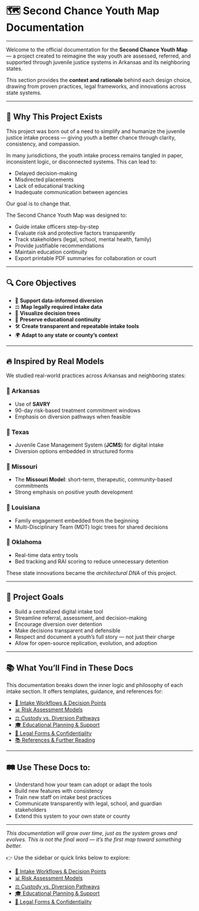 # 🗺️ Second Chance Youth Map Documentation

---

Welcome to the official documentation for the **Second Chance Youth Map** — a project created to reimagine the way youth are assessed, referred, and supported through juvenile justice systems in Arkansas and its neighboring states.

This section provides the **context and rationale** behind each design choice, drawing from proven practices, legal frameworks, and innovations across state systems.

---

## 🌱 Why This Project Exists

This project was born out of a need to simplify and humanize the juvenile justice intake process — giving youth a better chance through clarity, consistency, and compassion.

In many jurisdictions, the youth intake process remains tangled in paper, inconsistent logic, or disconnected systems. This can lead to:

- Delayed decision-making  
- Misdirected placements  
- Lack of educational tracking  
- Inadequate communication between agencies  

Our goal is to change that.

The Second Chance Youth Map was designed to:

- Guide intake officers step-by-step  
- Evaluate risk and protective factors transparently  
- Track stakeholders (legal, school, mental health, family)  
- Provide justifiable recommendations  
- Maintain education continuity  
- Export printable PDF summaries for collaboration or court  

---

## 🔍 Core Objectives

- 🧭 **Support data-informed diversion**
- ⚖️ **Map legally required intake data**
- 🧠 **Visualize decision trees**
- 📘 **Preserve educational continuity**
- 🛠️ **Create transparent and repeatable intake tools**
- 🌍 **Adapt to any state or county’s context**

---

## 🔥 Inspired by Real Models

We studied real-world practices across Arkansas and neighboring states:

### 🔹 Arkansas
- Use of **SAVRY**
- 90-day risk-based treatment commitment windows
- Emphasis on diversion pathways when feasible

### 🔹 Texas
- Juvenile Case Management System (**JCMS**) for digital intake
- Diversion options embedded in structured forms

### 🔹 Missouri
- The **Missouri Model**: short-term, therapeutic, community-based commitments
- Strong emphasis on positive youth development

### 🔹 Louisiana
- Family engagement embedded from the beginning
- Multi-Disciplinary Team (MDT) logic trees for shared decisions

### 🔹 Oklahoma
- Real-time data entry tools
- Bed tracking and RAI scoring to reduce unnecessary detention

These state innovations became the *architectural DNA* of this project.

---

## 🎯 Project Goals

- Build a centralized digital intake tool
- Streamline referral, assessment, and decision-making
- Encourage diversion over detention
- Make decisions transparent and defensible
- Respect and document a youth’s full story — not just their charge
- Allow for open-source replication, evolution, and adoption

---

## 📚 What You’ll Find in These Docs

This documentation breaks down the inner logic and philosophy of each intake section. It offers templates, guidance, and references for:

- [🧭 Intake Workflows & Decision Points](./intake-workflow)
- [📊 Risk Assessment Models](./risk-assessments)
- [⚖️ Custody vs. Diversion Pathways](./custody-diversion-paths)
- [🎓 Educational Planning & Support](./education-support)
- [📝 Legal Forms & Confidentiality](./legal-forms)
- [📚 References & Further Reading](./references)

---

## 🛤️ Use These Docs to:

- Understand how your team can adopt or adapt the tools
- Build new features with consistency
- Train new staff on intake best practices
- Communicate transparently with legal, school, and guardian stakeholders
- Extend this system to your own state or county

---

_This documentation will grow over time, just as the system grows and evolves. This is not the final word — it’s the first map toward something better._

👉 Use the sidebar or quick links below to explore:

- [🧭 Intake Workflows & Decision Points](./intake-workflow)
- [📊 Risk Assessment Models](./risk-assessments)
- [⚖️ Custody vs. Diversion Pathways](./custody-diversion-paths)
- [🎓 Educational Planning & Support](./education-support)
- [📝 Legal Forms & Confidentiality](./legal-forms)
